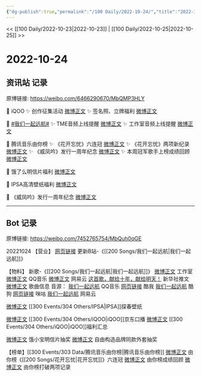 ```yaml
---
{"dg-publish":true,"permalink":"/100 Daily/2022-10-24/","title":"2022-10-24","created":"2022-11-09T02:09:48.000+08:00","updated":"2023-04-11T14:46:33.055+08:00"}
---
```



<< [[100 Daily/2022-10-23\|2022-10-23]] | [[100 Daily/2022-10-25\|2022-10-25]] >>

# 2022-10-24

## 资讯站 记录

原博链接: https://weibo.com/6466290670/MbQMP3HLY

🌟 iQOO
✨ 创作征集活动 [微博正文](https://m.weibo.cn/6466290670/4828175119157016)
✨ 签名照、立牌福利 [微博正文](https://m.weibo.cn/6466290670/4828208128329356)

🌟 [#我们一起远航#](https://s.weibo.com/weibo?q=%23%E6%88%91%E4%BB%AC%E4%B8%80%E8%B5%B7%E8%BF%9C%E8%88%AA%23)
✨ TME音频上线提醒 [微博正文](https://m.weibo.cn/6466290670/4828073088258200)
✨ 工作室音频上线提醒 [微博正文](https://m.weibo.cn/6466290670/4827888652387339)

🌟 腾讯音乐由你榜
✨ 《花开忘忧》六连冠 [微博正文](https://m.weibo.cn/6466290670/4828126184737733)
✨ 《花开忘忧》两项新纪录 [微博正文](https://m.weibo.cn/6466290670/4828207347931713)
✨ 《威凤吟》发行一周年纪念 [微博正文](https://m.weibo.cn/6466290670/4828129430340455)
✨ 本周冠军歌手上榜成绩回顾 [微博正文](https://m.weibo.cn/6466290670/4828206378780808)

🌟 饿了么明信片福利 [微博正文](https://m.weibo.cn/6466290670/4828127866654681)

🌟 IPSA高清壁纸福利 [微博正文](https://m.weibo.cn/6466290670/4828098430763044)

🌟 《威凤吟》发行一周年纪念 [微博正文](https://m.weibo.cn/6466290670/4828090020399697)

---
## Bot 记录

原博链接: https://weibo.com/7452765754/MbQuh0qGE

20221024
【营业】
[网页链接](https://weibo.cn/sinaurl?u=https%3A%2F%2Fb23.tv%2FCfPr6hl) 更新B站-《[[200 Songs/我们一起远航\|我们一起远航]]》

【物料】
新歌-《[[200 Songs/我们一起远航\|我们一起远航]]》
[微博正文](https://m.weibo.cn/7478855230/4827886491801826) 工作室
[微博正文](https://m.weibo.cn/2169129705/4828112926279115) QQ音乐
[微博正文](https://m.weibo.cn/1721030997/4828153531073981) 网易云
[这首歌，献给十年，献给明天！](https://weibo.cn/sinaurl?u=https%3A%2F%2Fmp.weixin.qq.com%2Fs%2FXUNYuVZ0RyDJ0A9YakADKg) 新华社推文
[微博正文](https://m.weibo.cn/6466290670/4827887956658107) 歌曲信息
音源：
[我们一起远航](https://weibo.cn/sinaurl?u=https%3A%2F%2Fc.y.qq.com%2Fbase%2Ffcgi-bin%2Fu%3F__%3DOF82mwCjdPti) QQ音乐
[网页链接](https://weibo.cn/sinaurl?u=https%3A%2F%2Fm.kuwo.cn%2Fyinyue%2F245848431%3Ff%3Dip%26t%3Dusercopy%26h5limitfree%3D1%26loginuid%3D811yGqXPO7KOvFY9zcGyVg%3D%3D) 酷我
[我们一起远航](https://weibo.cn/sinaurl?u=https%3A%2F%2Ft3.kugou.com%2Fsong.html%3Fid%3D822V8b6zEV3) 酷狗
[网页链接](https://weibo.cn/sinaurl?u=https%3A%2F%2Fh5.nf.migu.cn%2Fapp%2Fv4%2Fp%2Fshare%2Fsong%2Findex.html%3Fid%3D600919000008341027) 咪咕
[我们一起远航](https://weibo.cn/sinaurl?u=https%3A%2F%2Fy.music.163.com%2Fm%2Fsong%3Fapp_version%3D8.8.45%26id%3D1991339729%26uct2%3DEExam4U%2FjW1H8BukTDEuLg%253D%253D%26dlt%3D0846) 网易云

[微博正文](https://m.weibo.cn/1851789841/4828095707614140) [[300 Events/304 Others/IPSA\|IPSA]]探春壁纸

[微博正文](https://m.weibo.cn/6960161079/4828168684572727) [[300 Events/304 Others/iQOO\|iQOO]]京东口播
[微博正文](https://m.weibo.cn/6378846558/4828151865411111) [[300 Events/304 Others/iQOO\|iQOO]]福利汇总

[微博正文](https://m.weibo.cn/2606197387/4828120978556697) 饿小宝明信片抽奖
[微博正文](https://m.weibo.cn/6036831700/4828132659957242) 自由构造品牌同款外套抽奖

【榜单】[[300 Events/303 Data/腾讯音乐由你榜\|腾讯音乐由你榜]]
[微博正文](https://m.weibo.cn/6733257358/4828080659762106) 由你榜《[[200 Songs/花开忘忧\|花开忘忧]]》六连冠
[微博正文](https://m.weibo.cn/6733257358/4828162683571031) 由你榜成绩回顾
[微博正文](https://m.weibo.cn/6733257358/4828188826144710) 由你榜打破两项记录
